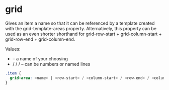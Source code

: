 # grid

Gives an item a name so that it can be referenced by a template created with the grid-template-areas property. Alternatively, this property can be used as an even shorter shorthand for grid-row-start + grid-column-start + grid-row-end + grid-column-end.

Values:
- <name> – a name of your choosing
- <row-start> / <column-start> / <row-end> / <column-end> – can be numbers or named lines

```scss
.item {
  grid-area: <name> | <row-start> / <column-start> / <row-end> / <column-end>;
}
```
